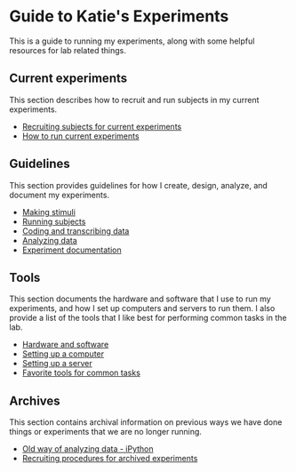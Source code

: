 # Guide to Katie's Experiments

This is a guide to running my experiments, along with some helpful resources for lab related things.

## Current experiments

This section describes how to recruit and run subjects in my current experiments.

* [Recruiting subjects for current experiments](current/recruitment.md)
* [How to run current experiments](current/how-to-run.md)

## Guidelines

This section provides guidelines for how I create, design, analyze, and document my experiments.

* [Making stimuli](guidelines/making-stimuli.md)
* [Running subjects](guidelines/running-subjects.md)
* [Coding and transcribing data](guidelines/coding-and-transcribing.md)
* [Analyzing data](guidelines/analyzing-data.md)
* [Experiment documentation](guidelines/documentation.md)

## Tools

This section documents the hardware and software that I use to run my experiments, and how I set up computers and servers to run them. I also provide a list of the tools that I like best for performing common tasks in the lab.

* [Hardware and software](tools/hardware-and-software.md)
* [Setting up a computer](tools/computer-setup.md)
* [Setting up a server](tools/server-setup.md)
* [Favorite tools for common tasks](tools/favorites.md)

## Archives

This section contains archival information on previous ways we have done things or experiments that we are no longer running.

* [Old way of analyzing data - iPython](archives/analyzing-data-archive-2012-2016.md)
* [Recruiting procedures for archived experiments](archives/recruitment-archive.md)







